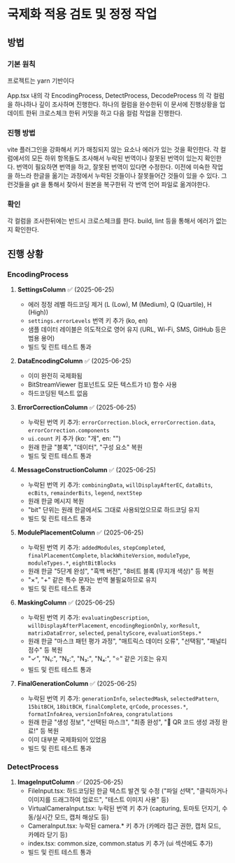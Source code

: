 # 국제화 적용 검토 및 정정 작업

## 방법

### 기본 원칙

프로젝트는 yarn 기반이다

App.tsx 내의 각 EncodingProcess, DetectProcess, DecodeProcess
의 각 컬럼을 하나하나 깊이 조사하며 진행한다. 하나의 컬럼을 완수한뒤 이 문서에 진행상황을 업데이트 한뒤 크로스체크 한뒤 커밋을 하고 다음 컬럼 작업을 진행한다.

### 진행 방법

vite 플러그인을 강화해서 키가 매칭되지 않는 요소나 에러가 있는 것을 확인한다.
각 컬럼에서의 모든 하위 항목들도 조사해서 누락된 번역이나 잘못된 번역이 있는지 확인한다.
번역이 필요하면 번역을 하고, 잘못된 번역이 있다면 수정한다.
이전에 미숙한 작업을 하느라 한글을 옮기는 과정에서 누락된 것들이나 잘못들어간 것들이 있을 수 있다. 그런것들을 git 을 통해서 찾아서 원본을 복구한뒤 각 번역 언어 파일로 옮겨야한다.

### 확인

각 컬럼을 조사한뒤에는 반드시 크로스체크를 한다.
build, lint 등을 통해서 에러가 없는지 확인한다.

## 진행 상황

### EncodingProcess

1. **SettingsColumn** ✅ (2025-06-25)
   - 에러 정정 레벨 하드코딩 제거 (L (Low), M (Medium), Q (Quartile), H (High))
   - `settings.errorLevels` 번역 키 추가 (ko, en)
   - 샘플 데이터 레이블은 의도적으로 영어 유지 (URL, Wi-Fi, SMS, GitHub 등은 범용 용어)
   - 빌드 및 린트 테스트 통과

2. **DataEncodingColumn** ✅ (2025-06-25)
   - 이미 완전히 국제화됨
   - BitStreamViewer 컴포넌트도 모든 텍스트가 t() 함수 사용
   - 하드코딩된 텍스트 없음

3. **ErrorCorrectionColumn** ✅ (2025-06-25)
   - 누락된 번역 키 추가: `errorCorrection.block`, `errorCorrection.data`, `errorCorrection.components`
   - `ui.count` 키 추가 (ko: "개", en: "")
   - 원래 한글 "블록", "데이터", "구성 요소" 복원
   - 빌드 및 린트 테스트 통과

4. **MessageConstructionColumn** ✅ (2025-06-25)
   - 누락된 번역 키 추가: `combiningData`, `willDisplayAfterEC`, `dataBits`, `ecBits`, `remainderBits`, `legend`, `nextStep`
   - 원래 한글 메시지 복원
   - "bit" 단위는 원래 한글에서도 그대로 사용되었으므로 하드코딩 유지
   - 빌드 및 린트 테스트 통과

5. **ModulePlacementColumn** ✅ (2025-06-25)
   - 누락된 번역 키 추가: `addedModules`, `stepCompleted`, `finalPlacementComplete`, `blackWhiteVersion`, `moduleType`, `moduleTypes.*`, `eightBitBlocks`
   - 원래 한글 "5단계 완성", "흑백 버전", "8비트 블록 (무지개 색상)" 등 복원
   - "×", "+" 같은 특수 문자는 번역 불필요하므로 유지
   - 빌드 및 린트 테스트 통과

6. **MaskingColumn** ✅ (2025-06-25)
   - 누락된 번역 키 추가: `evaluatingDescription`, `willDisplayAfterPlacement`, `encodingRegionOnly`, `xorResult`, `matrixDataError`, `selected`, `penaltyScore`, `evaluationSteps.*`
   - 원래 한글 "마스크 패턴 평가 과정", "매트릭스 데이터 오류", "선택됨", "패널티 점수" 등 복원
   - "✓", "N₁:", "N₂:", "N₃:", "N₄:", "⭐" 같은 기호는 유지
   - 빌드 및 린트 테스트 통과

7. **FinalGenerationColumn** ✅ (2025-06-25)
   - 누락된 번역 키 추가: `generationInfo`, `selectedMask`, `selectedPattern`, `15bitBCH`, `18bitBCH`, `finalComplete`, `qrCode`, `processes.*`, `formatInfoArea`, `versionInfoArea`, `congratulations`
   - 원래 한글 "생성 정보", "선택된 마스크", "최종 완성", "🎉 QR 코드 생성 과정 완료!" 등 복원
   - 이미 대부분 국제화되어 있었음
   - 빌드 및 린트 테스트 통과

### DetectProcess

1. **ImageInputColumn** ✅ (2025-06-25)
   - FileInput.tsx: 하드코딩된 한글 텍스트 발견 및 수정 ("파일 선택", "클릭하거나 이미지를 드래그하여 업로드", "테스트 이미지 사용" 등)
   - VirtualCameraInput.tsx: 누락된 번역 키 추가 (capturing, 토마토 던지기, 수동/실시간 모드, 캡처 해상도 등)
   - CameraInput.tsx: 누락된 camera.* 키 추가 (카메라 접근 권한, 캡처 모드, 카메라 닫기 등)
   - index.tsx: common.size, common.status 키 추가 (ui 섹션에도 추가)
   - 빌드 및 린트 테스트 통과
